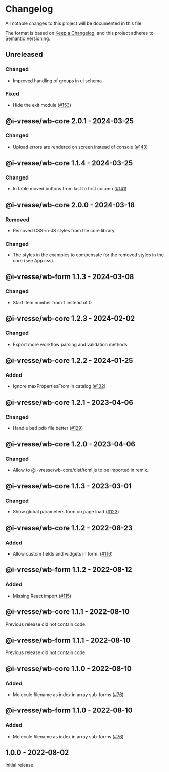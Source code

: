 # Changelog
All notable changes to this project will be documented in this file.

The format is based on [Keep a Changelog](https://keepachangelog.com/en/1.0.0/),
and this project adheres to [Semantic Versioning](https://semver.org/spec/v2.0.0.html).

## Unreleased

### Changed

* Improved handling of groups in ui schema 

### Fixed

* Hide the exit module ([#153](https://github.com/i-VRESSE/workflow-builder/issues/153))


## @i-vresse/wb-core 2.0.1 - 2024-03-25

### Changed

* Upload errors are rendered on screen instead of console ([#143](https://github.com/i-VRESSE/workflow-builder/pull/143))

## @i-vresse/wb-core 1.1.4 - 2024-03-25

### Changed

* In table moved buttons from last to first column ([#141](https://github.com/i-VRESSE/workflow-builder/issues/141))

## @i-vresse/wb-core 2.0.0 - 2024-03-18

### Removed

* Removed CSS-in-JS styles from the core library.

### Changed

* The styles in the examples to compensate for the removed styles in the core (see App.css).

## @i-vresse/wb-form 1.1.3 - 2024-03-08

### Changed

* Start item number from 1 instead of 0

## @i-vresse/wb-core 1.2.3 - 2024-02-02

### Changed

* Export more workflow parsing and validation methods

## @i-vresse/wb-core 1.2.2 - 2024-01-25

### Added

* Ignore maxPropertiesFrom in catalog ([#132](https://github.com/i-VRESSE/workflow-builder/pull/132))

## @i-vresse/wb-core 1.2.1 - 2023-04-06

### Changed

* Handle bad pdb file better ([#129](https://github.com/i-VRESSE/workflow-builder/pull/129))

## @i-vresse/wb-core 1.2.0 - 2023-04-06

### Changed

* Allow to @i-vresse/wb-core/dist/toml.js to be imported in remix.

## @i-vresse/wb-core 1.1.3 - 2023-03-01

### Changed

* Show global parameters form on page load ([#123](https://github.com/i-VRESSE/workflow-builder/pull/123))

## @i-vresse/wb-core 1.1.2 - 2022-08-23

### Added

* Allow custom fields and widgets in form. ([#116](https://github.com/i-VRESSE/workflow-builder/pull/116))

## @i-vresse/wb-form 1.1.2 - 2022-08-12

### Added

* Missing React import ([#115](https://github.com/i-VRESSE/workflow-builder/pull/115))

## @i-vresse/wb-core 1.1.1 - 2022-08-10

Previous release did not contain code.

## @i-vresse/wb-form 1.1.1 - 2022-08-10

Previous release did not contain code.

## @i-vresse/wb-core 1.1.0 - 2022-08-10

### Added

* Molecule filename as index in array sub-forms ([#76](https://github.com/i-VRESSE/workflow-builder/issues/76))

## @i-vresse/wb-form 1.1.0 - 2022-08-10

### Added

* Molecule filename as index in array sub-forms ([#76](https://github.com/i-VRESSE/workflow-builder/issues/76))

## 1.0.0 - 2022-08-02

Initial release

<!-- 
To record change to a package use a custom header like 

## @i-vresse/wb-form 1.0.1 - 2022-08-02

... Changes of form package ...

-->